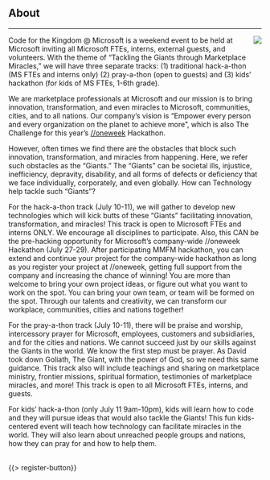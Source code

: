 ## <i class="icon fa-book"></i> About
---
<img src="{{assets}}/images/events/c4tk_microsoft.png" style="float:right"/>
<p style="margin-right: 20px">Code for the Kingdom @ Microsoft is a weekend event to be held at Microsoft inviting all Microsoft FTEs, interns, external guests, and volunteers. With the theme of “Tackling the Giants through Marketplace Miracles,” we will have three separate tracks: (1) traditional hack-a-thon (MS FTEs and interns only) (2) pray-a-thon (open to guests) and (3) kids’ hackathon (for kids of MS FTEs, 1-6th grade).</p>

We are marketplace professionals at Microsoft and our mission is to bring innovation, transformation, and even miracles to Microsoft, communities, cities, and to all nations. Our company’s vision is “Empower every person and every organization on the planet to achieve more”, which is also The Challenge for this year’s <a href="http://oneweek">//oneweek</a> Hackathon. 

However, often times we find there are the obstacles that block such innovation, transformation, and miracles from happening. Here, we refer such obstacles as the “Giants.” The “Giants” can be societal ills, injustice, inefficiency, depravity, disability, and all forms of defects or deficiency that we face individually, corporately, and even globally. How can Technology help tackle such “Giants”? 

For the hack-a-thon track (July 10-11), we will gather to develop new technologies which will kick butts of these “Giants” facilitating innovation, transformation, and miracles! This track is open to Microsoft FTEs and interns ONLY. We encourage all disciplines to participate. Also, this CAN be the pre-hacking opportunity for Microsoft’s company-wide //oneweek Hackathon (July 27-29). After participating MMFM hackathon, you can extend and continue your project for the company-wide hackathon as long as you register your project at //oneweek, getting full support from the company and increasing the chance of winning!  You are more than welcome to bring your own project ideas, or figure out what you want to work on the spot.  You can bring your own team, or team will be formed on the spot.  Through our talents and creativity, we can transform our workplace, communities, cities and nations together!

For the pray-a-thon track (July 10-11), there will be praise and worship, intercessory prayer for Microsoft, employees, customers and subsidiaries, and for the cities and nations. We cannot succeed just by our skills against  the Giants in the world. We know the first step must be prayer. As David took down Goliath, The Giant, with the power of God, so we need this same guidance. This track also will include teachings and sharing on marketplace ministry, frontier missions, spiritual formation, testimonies of marketplace miracles, and more! This track is open to all Microsoft FTEs, interns, and guests.

For kids’ hack-a-thon (only July 11 9am-10pm), kids will learn how to code and they will pursue ideas that would also tackle the Giants! This fun kids-centered event will teach how technology can  facilitate miracles in the world. They will also learn about unreached people groups and nations, how they can pray for and how to help them. 

<br>
{{> register-button}}

